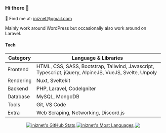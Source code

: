 ### Hi there 👋
💬 Find me at: iniznet@gmail.com

Mainly work around WordPress but occasionally also work around on Laravel.

#### Tech

| Category  	| Language & Libraries                                                                                  	|
|-----------	|-------------------------------------------------------------------------------------------------------	|
| Frontend  	| HTML, CSS, SASS, Bootstrap, Tailwind, Javascript, Typescript, jQuery, AlpineJS, VueJS, Svelte, Unpoly 	|
| Rendering 	| Nuxt, Sveltekit                                                                                       	|
| Backend   	| PHP, Laravel, CodeIgniter                                                                             	|
| Database  	| MySQL, MongoDB                                                                                        	|
| Tools     	| Git, VS Code                                                                                          	|
| Extra     	| Web Scraping, Networking, Discord.js                                                                  	|

<p align="center">
  <a href="https://github.com/iniznet">
    <img align="center" src="https://github-readme-stats.vercel.app/api?username=iniznet&show_icons=true&count_private=true&hide_border=true&title_color=70a5fd&icon_color=bf91f3&text_color=38bdae&bg_color=ffffff00" alt="iniznet's GitHub Stats" />
  </a>
  <a href="https://github.com/iniznet">
    <img align="center" src="https://github-readme-stats.vercel.app/api/top-langs/?username=iniznet&show_icons=true&count_private=true&hide_border=true&title_color=70a5fd&icon_color=bf91f3&text_color=38bdae&bg_color=ffffff00" alt="iniznet's Most Languages" />
  </a>
  <a href="https://github.com/iniznet">
    <img align="center" src="https://github-readme-streak-stats.herokuapp.com?user=iniznet&hide_border=true&background=FF000000&stroke=70A5FD&border=70A5FD&ring=70A5FD&fire=BF91F3&currStreakNum=38BDAE&sideNums=38BDAE&currStreakLabel=38BDAE&sideLabels=38BDAE&dates=38BDAE" />
  </a>
 </p>
